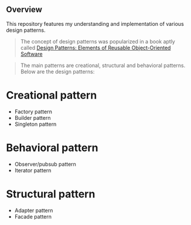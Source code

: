 ## Overview

This repository features my understanding and implementation of various design patterns.

> The concept of design patterns was popularized in a book aptly called [Design Patterns: Elements of Reusable Object-Oriented Software](https://www.oreilly.com/library/view/design-patterns-elements/0201633612/)

> The main patterns are creational, structural and behavioral patterns.
> Below are the design patterns:

# Creational pattern

- Factory pattern
- Builder pattern
- Singleton pattern

# Behavioral pattern

- Observer/pubsub pattern
- Iterator pattern

# Structural pattern

- Adapter pattern
- Facade pattern
